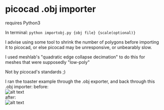 # picocad .obj importer
requires Python3

In terminal:
`python importobj.py {obj file} {scale(optional)}`

I advise using some tool to shrink the number of polygons before importing it to picocad, or else picocad may be unresponsive, or unbearably slow.

I used meshlab's "quadratic edge collapse decimation" to do this for meshes that were supposedly "low-poly"

Not by picocad's standards ;)

I ran the toaster example through the .obj exporter, and back through this .obj importer:
before:  
![alt text](https://github.com/Zinc-OS/picocad_.obj_importer/blob/main/files/picocad_4.gif)  
after:  
![alt text](https://github.com/Zinc-OS/picocad_.obj_importer/blob/main/files/picocad_3.gif)  
